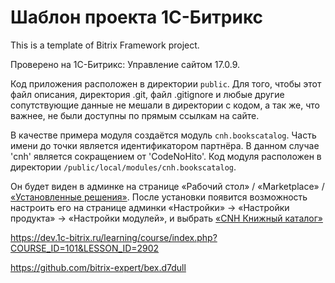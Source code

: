 Шаблон проекта 1С-Битрикс
=========================

This is a template of Bitrix Framework project.

Проверено на 1С-Битрикс: Управление сайтом 17.0.9.

Код приложения расположен в директории `public`. Для того, чтобы этот файл
описания, директория .git, файл .gitignore и любые другие сопутствующие данные
не мешали в директории с кодом, а так же, что важнее, не были доступны по прямым
ссылкам на сайте.

В качестве примера модуля создаётся модуль `cnh.bookscatalog`. Часть имени
до точки является идентификатором партнёра. В данном случае 'cnh' является
сокращением от 'CodeNoHito'.
Код модуля расположен в директории `/public/local/modules/cnh.bookscatalog`.

Он будет виден в админке на странице «Рабочий стол» / «Marketplace» /
[«Установленные решения»](http://template.bitrix/bitrix/admin/partner_modules.php?lang=ru).
После установки появится возможность настроить его на странице админки
«Настройки» -> «Настройки продукта» -> «Настройки модулей», и выбрать
[«CNH Книжный каталог»](http://template.bitrix/bitrix/admin/settings.php?lang=ru&mid=cnh.bookscatalog)

https://dev.1c-bitrix.ru/learning/course/index.php?COURSE_ID=101&LESSON_ID=2902


https://github.com/bitrix-expert/bex.d7dull
